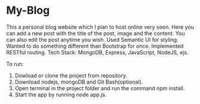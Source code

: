 # My-Blog

This a personal blog website which I plan to host online very soon.
Here you can add a new post with the title of the post, image and the content.
You can also edit the post anytime you wish.
Used Semantic UI for styling. Wanted to do something different than Bootstrap for once.
Implemented RESTful routing.
Tech Stack: MongoDB, Express, JavaScript, NodeJS, ejs.

To run:
1. Dowload or clone the project from repository.
2. Download nodejs, mongoDB and Git Bash(optional).
3. Open terminal in the project folder and run the command npm install.
4. Start the app by running node app.js.
